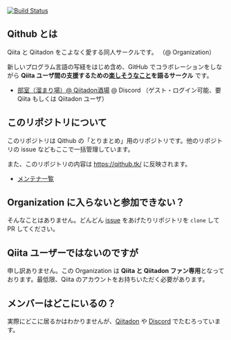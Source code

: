 [![Build Status](https://travis-ci.org/Qithub-BOT/Qithub-ORG.svg?branch=master)](https://travis-ci.org/Qithub-BOT/Qithub-ORG)

## Qithub とは

Qiita と Qiitadon をこよなく愛する同人サークルです。 （@ Organization）

新しいプログラム言語の写経をはじめ含め、GitHub でコラボレーションをしながら **Qiita ユーザ間の支援するための[楽しそうなこと](https://github.com/Qithub-BOT/Qithub-ORG/issues/14)を語るサークル** です。

- [部室（溜まり場）@ Qiitadon酒場](https://discord.gg/zDXJhd) @ Discord （ゲスト・ログイン可能、要 Qiita もしくは Qiitadon ユーザ）

## このリポジトリについて

このリポジトリは Qithub の「とりまとめ」用のリポジトリです。他のリポジトリの issue などもここで一括管理しています。

また、このリポジトリの内容は https://qithub.tk/ に反映されます。

- [メンテナ一覧](https://github.com/orgs/Qithub-BOT/people)

## Organization に入らないと参加できない？

そんなことはありません。どんどん [issue](https://github.com/Qithub-BOT/Qithub-ORG/issues) をあげたりリポジトリを `clone` して PR してください。

## Qiita ユーザーではないのですが

申し訳ありません。この Organization は **Qiita と Qiitadon ファン専用**となっております。最低限、Qiita のアカウントをお持ちいただく必要があります。

## メンバーはどこにいるの？

実際にどこに居るかはわかりませんが、[Qiitadon](https://qiitadon.com) や [Discord](https://qiitadon.com/web/statuses/99552743138606410) でたむろっています。

